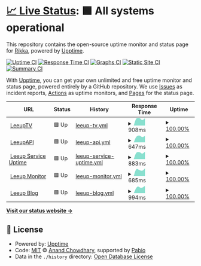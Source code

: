 # [📈 Live Status](https://demo.upptime.js.org): <!--live status--> **🟩 All systems operational**

This repository contains the open-source uptime monitor and status page for [Rikka](https://demo.upptime.js.org), powered by [Upptime](https://github.com/upptime/upptime).

[![Uptime CI](https://github.com/RikkaLzw/upptime_page/workflows/Uptime%20CI/badge.svg)](https://github.com/RikkaLzw/upptime_page/actions?query=workflow%3A%22Uptime+CI%22)
[![Response Time CI](https://github.com/RikkaLzw/upptime_page/workflows/Response%20Time%20CI/badge.svg)](https://github.com/RikkaLzw/upptime_page/actions?query=workflow%3A%22Response+Time+CI%22)
[![Graphs CI](https://github.com/RikkaLzw/upptime_page/workflows/Graphs%20CI/badge.svg)](https://github.com/RikkaLzw/upptime_page/actions?query=workflow%3A%22Graphs+CI%22)
[![Static Site CI](https://github.com/RikkaLzw/upptime_page/workflows/Static%20Site%20CI/badge.svg)](https://github.com/RikkaLzw/upptime_page/actions?query=workflow%3A%22Static+Site+CI%22)
[![Summary CI](https://github.com/RikkaLzw/upptime_page/workflows/Summary%20CI/badge.svg)](https://github.com/RikkaLzw/upptime_page/actions?query=workflow%3A%22Summary+CI%22)

With [Upptime](https://upptime.js.org), you can get your own unlimited and free uptime monitor and status page, powered entirely by a GitHub repository. We use [Issues](https://github.com/RikkaLzw/upptime_page/issues) as incident reports, [Actions](https://github.com/RikkaLzw/upptime_page/actions) as uptime monitors, and [Pages](https://demo.upptime.js.org) for the status page.

<!--start: status pages-->
<!-- This summary is generated by Upptime (https://github.com/upptime/upptime) -->
<!-- Do not edit this manually, your changes will be overwritten -->
<!-- prettier-ignore -->
| URL | Status | History | Response Time | Uptime |
| --- | ------ | ------- | ------------- | ------ |
| <img alt="" src="https://icons.duckduckgo.com/ip3/tv.leeup.net.ico" height="13"> [LeeupTV](https://tv.leeup.net) | 🟩 Up | [leeup-tv.yml](https://github.com/RikkaLzw/upptime_page/commits/HEAD/history/leeup-tv.yml) | <details><summary><img alt="Response time graph" src="./graphs/leeup-tv/response-time-week.png" height="20"> 908ms</summary><br><a href="https://demo.upptime.js.org/history/leeup-tv"><img alt="Response time 908" src="https://img.shields.io/endpoint?url=https%3A%2F%2Fraw.githubusercontent.com%2FRikkaLzw%2Fupptime_page%2FHEAD%2Fapi%2Fleeup-tv%2Fresponse-time.json"></a><br><a href="https://demo.upptime.js.org/history/leeup-tv"><img alt="24-hour response time 943" src="https://img.shields.io/endpoint?url=https%3A%2F%2Fraw.githubusercontent.com%2FRikkaLzw%2Fupptime_page%2FHEAD%2Fapi%2Fleeup-tv%2Fresponse-time-day.json"></a><br><a href="https://demo.upptime.js.org/history/leeup-tv"><img alt="7-day response time 908" src="https://img.shields.io/endpoint?url=https%3A%2F%2Fraw.githubusercontent.com%2FRikkaLzw%2Fupptime_page%2FHEAD%2Fapi%2Fleeup-tv%2Fresponse-time-week.json"></a><br><a href="https://demo.upptime.js.org/history/leeup-tv"><img alt="30-day response time 908" src="https://img.shields.io/endpoint?url=https%3A%2F%2Fraw.githubusercontent.com%2FRikkaLzw%2Fupptime_page%2FHEAD%2Fapi%2Fleeup-tv%2Fresponse-time-month.json"></a><br><a href="https://demo.upptime.js.org/history/leeup-tv"><img alt="1-year response time 908" src="https://img.shields.io/endpoint?url=https%3A%2F%2Fraw.githubusercontent.com%2FRikkaLzw%2Fupptime_page%2FHEAD%2Fapi%2Fleeup-tv%2Fresponse-time-year.json"></a></details> | <details><summary><a href="https://demo.upptime.js.org/history/leeup-tv">100.00%</a></summary><a href="https://demo.upptime.js.org/history/leeup-tv"><img alt="All-time uptime 100.00%" src="https://img.shields.io/endpoint?url=https%3A%2F%2Fraw.githubusercontent.com%2FRikkaLzw%2Fupptime_page%2FHEAD%2Fapi%2Fleeup-tv%2Fuptime.json"></a><br><a href="https://demo.upptime.js.org/history/leeup-tv"><img alt="24-hour uptime 100.00%" src="https://img.shields.io/endpoint?url=https%3A%2F%2Fraw.githubusercontent.com%2FRikkaLzw%2Fupptime_page%2FHEAD%2Fapi%2Fleeup-tv%2Fuptime-day.json"></a><br><a href="https://demo.upptime.js.org/history/leeup-tv"><img alt="7-day uptime 100.00%" src="https://img.shields.io/endpoint?url=https%3A%2F%2Fraw.githubusercontent.com%2FRikkaLzw%2Fupptime_page%2FHEAD%2Fapi%2Fleeup-tv%2Fuptime-week.json"></a><br><a href="https://demo.upptime.js.org/history/leeup-tv"><img alt="30-day uptime 100.00%" src="https://img.shields.io/endpoint?url=https%3A%2F%2Fraw.githubusercontent.com%2FRikkaLzw%2Fupptime_page%2FHEAD%2Fapi%2Fleeup-tv%2Fuptime-month.json"></a><br><a href="https://demo.upptime.js.org/history/leeup-tv"><img alt="1-year uptime 100.00%" src="https://img.shields.io/endpoint?url=https%3A%2F%2Fraw.githubusercontent.com%2FRikkaLzw%2Fupptime_page%2FHEAD%2Fapi%2Fleeup-tv%2Fuptime-year.json"></a></details>
| <img alt="" src="https://icons.duckduckgo.com/ip3/api.leeup.net.ico" height="13"> [LeeupAPI](https://api.leeup.net) | 🟩 Up | [leeup-api.yml](https://github.com/RikkaLzw/upptime_page/commits/HEAD/history/leeup-api.yml) | <details><summary><img alt="Response time graph" src="./graphs/leeup-api/response-time-week.png" height="20"> 647ms</summary><br><a href="https://demo.upptime.js.org/history/leeup-api"><img alt="Response time 647" src="https://img.shields.io/endpoint?url=https%3A%2F%2Fraw.githubusercontent.com%2FRikkaLzw%2Fupptime_page%2FHEAD%2Fapi%2Fleeup-api%2Fresponse-time.json"></a><br><a href="https://demo.upptime.js.org/history/leeup-api"><img alt="24-hour response time 684" src="https://img.shields.io/endpoint?url=https%3A%2F%2Fraw.githubusercontent.com%2FRikkaLzw%2Fupptime_page%2FHEAD%2Fapi%2Fleeup-api%2Fresponse-time-day.json"></a><br><a href="https://demo.upptime.js.org/history/leeup-api"><img alt="7-day response time 647" src="https://img.shields.io/endpoint?url=https%3A%2F%2Fraw.githubusercontent.com%2FRikkaLzw%2Fupptime_page%2FHEAD%2Fapi%2Fleeup-api%2Fresponse-time-week.json"></a><br><a href="https://demo.upptime.js.org/history/leeup-api"><img alt="30-day response time 647" src="https://img.shields.io/endpoint?url=https%3A%2F%2Fraw.githubusercontent.com%2FRikkaLzw%2Fupptime_page%2FHEAD%2Fapi%2Fleeup-api%2Fresponse-time-month.json"></a><br><a href="https://demo.upptime.js.org/history/leeup-api"><img alt="1-year response time 647" src="https://img.shields.io/endpoint?url=https%3A%2F%2Fraw.githubusercontent.com%2FRikkaLzw%2Fupptime_page%2FHEAD%2Fapi%2Fleeup-api%2Fresponse-time-year.json"></a></details> | <details><summary><a href="https://demo.upptime.js.org/history/leeup-api">100.00%</a></summary><a href="https://demo.upptime.js.org/history/leeup-api"><img alt="All-time uptime 100.00%" src="https://img.shields.io/endpoint?url=https%3A%2F%2Fraw.githubusercontent.com%2FRikkaLzw%2Fupptime_page%2FHEAD%2Fapi%2Fleeup-api%2Fuptime.json"></a><br><a href="https://demo.upptime.js.org/history/leeup-api"><img alt="24-hour uptime 100.00%" src="https://img.shields.io/endpoint?url=https%3A%2F%2Fraw.githubusercontent.com%2FRikkaLzw%2Fupptime_page%2FHEAD%2Fapi%2Fleeup-api%2Fuptime-day.json"></a><br><a href="https://demo.upptime.js.org/history/leeup-api"><img alt="7-day uptime 100.00%" src="https://img.shields.io/endpoint?url=https%3A%2F%2Fraw.githubusercontent.com%2FRikkaLzw%2Fupptime_page%2FHEAD%2Fapi%2Fleeup-api%2Fuptime-week.json"></a><br><a href="https://demo.upptime.js.org/history/leeup-api"><img alt="30-day uptime 100.00%" src="https://img.shields.io/endpoint?url=https%3A%2F%2Fraw.githubusercontent.com%2FRikkaLzw%2Fupptime_page%2FHEAD%2Fapi%2Fleeup-api%2Fuptime-month.json"></a><br><a href="https://demo.upptime.js.org/history/leeup-api"><img alt="1-year uptime 100.00%" src="https://img.shields.io/endpoint?url=https%3A%2F%2Fraw.githubusercontent.com%2FRikkaLzw%2Fupptime_page%2FHEAD%2Fapi%2Fleeup-api%2Fuptime-year.json"></a></details>
| <img alt="" src="https://icons.duckduckgo.com/ip3/uptime.leeup.net.ico" height="13"> [Leeup Service Uptime](https://uptime.leeup.net) | 🟩 Up | [leeup-service-uptime.yml](https://github.com/RikkaLzw/upptime_page/commits/HEAD/history/leeup-service-uptime.yml) | <details><summary><img alt="Response time graph" src="./graphs/leeup-service-uptime/response-time-week.png" height="20"> 883ms</summary><br><a href="https://demo.upptime.js.org/history/leeup-service-uptime"><img alt="Response time 883" src="https://img.shields.io/endpoint?url=https%3A%2F%2Fraw.githubusercontent.com%2FRikkaLzw%2Fupptime_page%2FHEAD%2Fapi%2Fleeup-service-uptime%2Fresponse-time.json"></a><br><a href="https://demo.upptime.js.org/history/leeup-service-uptime"><img alt="24-hour response time 916" src="https://img.shields.io/endpoint?url=https%3A%2F%2Fraw.githubusercontent.com%2FRikkaLzw%2Fupptime_page%2FHEAD%2Fapi%2Fleeup-service-uptime%2Fresponse-time-day.json"></a><br><a href="https://demo.upptime.js.org/history/leeup-service-uptime"><img alt="7-day response time 883" src="https://img.shields.io/endpoint?url=https%3A%2F%2Fraw.githubusercontent.com%2FRikkaLzw%2Fupptime_page%2FHEAD%2Fapi%2Fleeup-service-uptime%2Fresponse-time-week.json"></a><br><a href="https://demo.upptime.js.org/history/leeup-service-uptime"><img alt="30-day response time 883" src="https://img.shields.io/endpoint?url=https%3A%2F%2Fraw.githubusercontent.com%2FRikkaLzw%2Fupptime_page%2FHEAD%2Fapi%2Fleeup-service-uptime%2Fresponse-time-month.json"></a><br><a href="https://demo.upptime.js.org/history/leeup-service-uptime"><img alt="1-year response time 883" src="https://img.shields.io/endpoint?url=https%3A%2F%2Fraw.githubusercontent.com%2FRikkaLzw%2Fupptime_page%2FHEAD%2Fapi%2Fleeup-service-uptime%2Fresponse-time-year.json"></a></details> | <details><summary><a href="https://demo.upptime.js.org/history/leeup-service-uptime">100.00%</a></summary><a href="https://demo.upptime.js.org/history/leeup-service-uptime"><img alt="All-time uptime 100.00%" src="https://img.shields.io/endpoint?url=https%3A%2F%2Fraw.githubusercontent.com%2FRikkaLzw%2Fupptime_page%2FHEAD%2Fapi%2Fleeup-service-uptime%2Fuptime.json"></a><br><a href="https://demo.upptime.js.org/history/leeup-service-uptime"><img alt="24-hour uptime 100.00%" src="https://img.shields.io/endpoint?url=https%3A%2F%2Fraw.githubusercontent.com%2FRikkaLzw%2Fupptime_page%2FHEAD%2Fapi%2Fleeup-service-uptime%2Fuptime-day.json"></a><br><a href="https://demo.upptime.js.org/history/leeup-service-uptime"><img alt="7-day uptime 100.00%" src="https://img.shields.io/endpoint?url=https%3A%2F%2Fraw.githubusercontent.com%2FRikkaLzw%2Fupptime_page%2FHEAD%2Fapi%2Fleeup-service-uptime%2Fuptime-week.json"></a><br><a href="https://demo.upptime.js.org/history/leeup-service-uptime"><img alt="30-day uptime 100.00%" src="https://img.shields.io/endpoint?url=https%3A%2F%2Fraw.githubusercontent.com%2FRikkaLzw%2Fupptime_page%2FHEAD%2Fapi%2Fleeup-service-uptime%2Fuptime-month.json"></a><br><a href="https://demo.upptime.js.org/history/leeup-service-uptime"><img alt="1-year uptime 100.00%" src="https://img.shields.io/endpoint?url=https%3A%2F%2Fraw.githubusercontent.com%2FRikkaLzw%2Fupptime_page%2FHEAD%2Fapi%2Fleeup-service-uptime%2Fuptime-year.json"></a></details>
| <img alt="" src="https://icons.duckduckgo.com/ip3/tz.leeup.net.ico" height="13"> [Leeup Monitor](https://tz.leeup.net) | 🟩 Up | [leeup-monitor.yml](https://github.com/RikkaLzw/upptime_page/commits/HEAD/history/leeup-monitor.yml) | <details><summary><img alt="Response time graph" src="./graphs/leeup-monitor/response-time-week.png" height="20"> 685ms</summary><br><a href="https://demo.upptime.js.org/history/leeup-monitor"><img alt="Response time 685" src="https://img.shields.io/endpoint?url=https%3A%2F%2Fraw.githubusercontent.com%2FRikkaLzw%2Fupptime_page%2FHEAD%2Fapi%2Fleeup-monitor%2Fresponse-time.json"></a><br><a href="https://demo.upptime.js.org/history/leeup-monitor"><img alt="24-hour response time 724" src="https://img.shields.io/endpoint?url=https%3A%2F%2Fraw.githubusercontent.com%2FRikkaLzw%2Fupptime_page%2FHEAD%2Fapi%2Fleeup-monitor%2Fresponse-time-day.json"></a><br><a href="https://demo.upptime.js.org/history/leeup-monitor"><img alt="7-day response time 685" src="https://img.shields.io/endpoint?url=https%3A%2F%2Fraw.githubusercontent.com%2FRikkaLzw%2Fupptime_page%2FHEAD%2Fapi%2Fleeup-monitor%2Fresponse-time-week.json"></a><br><a href="https://demo.upptime.js.org/history/leeup-monitor"><img alt="30-day response time 685" src="https://img.shields.io/endpoint?url=https%3A%2F%2Fraw.githubusercontent.com%2FRikkaLzw%2Fupptime_page%2FHEAD%2Fapi%2Fleeup-monitor%2Fresponse-time-month.json"></a><br><a href="https://demo.upptime.js.org/history/leeup-monitor"><img alt="1-year response time 685" src="https://img.shields.io/endpoint?url=https%3A%2F%2Fraw.githubusercontent.com%2FRikkaLzw%2Fupptime_page%2FHEAD%2Fapi%2Fleeup-monitor%2Fresponse-time-year.json"></a></details> | <details><summary><a href="https://demo.upptime.js.org/history/leeup-monitor">100.00%</a></summary><a href="https://demo.upptime.js.org/history/leeup-monitor"><img alt="All-time uptime 100.00%" src="https://img.shields.io/endpoint?url=https%3A%2F%2Fraw.githubusercontent.com%2FRikkaLzw%2Fupptime_page%2FHEAD%2Fapi%2Fleeup-monitor%2Fuptime.json"></a><br><a href="https://demo.upptime.js.org/history/leeup-monitor"><img alt="24-hour uptime 100.00%" src="https://img.shields.io/endpoint?url=https%3A%2F%2Fraw.githubusercontent.com%2FRikkaLzw%2Fupptime_page%2FHEAD%2Fapi%2Fleeup-monitor%2Fuptime-day.json"></a><br><a href="https://demo.upptime.js.org/history/leeup-monitor"><img alt="7-day uptime 100.00%" src="https://img.shields.io/endpoint?url=https%3A%2F%2Fraw.githubusercontent.com%2FRikkaLzw%2Fupptime_page%2FHEAD%2Fapi%2Fleeup-monitor%2Fuptime-week.json"></a><br><a href="https://demo.upptime.js.org/history/leeup-monitor"><img alt="30-day uptime 100.00%" src="https://img.shields.io/endpoint?url=https%3A%2F%2Fraw.githubusercontent.com%2FRikkaLzw%2Fupptime_page%2FHEAD%2Fapi%2Fleeup-monitor%2Fuptime-month.json"></a><br><a href="https://demo.upptime.js.org/history/leeup-monitor"><img alt="1-year uptime 100.00%" src="https://img.shields.io/endpoint?url=https%3A%2F%2Fraw.githubusercontent.com%2FRikkaLzw%2Fupptime_page%2FHEAD%2Fapi%2Fleeup-monitor%2Fuptime-year.json"></a></details>
| <img alt="" src="https://icons.duckduckgo.com/ip3/blog.leeup.net.ico" height="13"> [Leeup Blog](https://blog.leeup.net) | 🟩 Up | [leeup-blog.yml](https://github.com/RikkaLzw/upptime_page/commits/HEAD/history/leeup-blog.yml) | <details><summary><img alt="Response time graph" src="./graphs/leeup-blog/response-time-week.png" height="20"> 994ms</summary><br><a href="https://demo.upptime.js.org/history/leeup-blog"><img alt="Response time 994" src="https://img.shields.io/endpoint?url=https%3A%2F%2Fraw.githubusercontent.com%2FRikkaLzw%2Fupptime_page%2FHEAD%2Fapi%2Fleeup-blog%2Fresponse-time.json"></a><br><a href="https://demo.upptime.js.org/history/leeup-blog"><img alt="24-hour response time 977" src="https://img.shields.io/endpoint?url=https%3A%2F%2Fraw.githubusercontent.com%2FRikkaLzw%2Fupptime_page%2FHEAD%2Fapi%2Fleeup-blog%2Fresponse-time-day.json"></a><br><a href="https://demo.upptime.js.org/history/leeup-blog"><img alt="7-day response time 994" src="https://img.shields.io/endpoint?url=https%3A%2F%2Fraw.githubusercontent.com%2FRikkaLzw%2Fupptime_page%2FHEAD%2Fapi%2Fleeup-blog%2Fresponse-time-week.json"></a><br><a href="https://demo.upptime.js.org/history/leeup-blog"><img alt="30-day response time 994" src="https://img.shields.io/endpoint?url=https%3A%2F%2Fraw.githubusercontent.com%2FRikkaLzw%2Fupptime_page%2FHEAD%2Fapi%2Fleeup-blog%2Fresponse-time-month.json"></a><br><a href="https://demo.upptime.js.org/history/leeup-blog"><img alt="1-year response time 994" src="https://img.shields.io/endpoint?url=https%3A%2F%2Fraw.githubusercontent.com%2FRikkaLzw%2Fupptime_page%2FHEAD%2Fapi%2Fleeup-blog%2Fresponse-time-year.json"></a></details> | <details><summary><a href="https://demo.upptime.js.org/history/leeup-blog">100.00%</a></summary><a href="https://demo.upptime.js.org/history/leeup-blog"><img alt="All-time uptime 100.00%" src="https://img.shields.io/endpoint?url=https%3A%2F%2Fraw.githubusercontent.com%2FRikkaLzw%2Fupptime_page%2FHEAD%2Fapi%2Fleeup-blog%2Fuptime.json"></a><br><a href="https://demo.upptime.js.org/history/leeup-blog"><img alt="24-hour uptime 100.00%" src="https://img.shields.io/endpoint?url=https%3A%2F%2Fraw.githubusercontent.com%2FRikkaLzw%2Fupptime_page%2FHEAD%2Fapi%2Fleeup-blog%2Fuptime-day.json"></a><br><a href="https://demo.upptime.js.org/history/leeup-blog"><img alt="7-day uptime 100.00%" src="https://img.shields.io/endpoint?url=https%3A%2F%2Fraw.githubusercontent.com%2FRikkaLzw%2Fupptime_page%2FHEAD%2Fapi%2Fleeup-blog%2Fuptime-week.json"></a><br><a href="https://demo.upptime.js.org/history/leeup-blog"><img alt="30-day uptime 100.00%" src="https://img.shields.io/endpoint?url=https%3A%2F%2Fraw.githubusercontent.com%2FRikkaLzw%2Fupptime_page%2FHEAD%2Fapi%2Fleeup-blog%2Fuptime-month.json"></a><br><a href="https://demo.upptime.js.org/history/leeup-blog"><img alt="1-year uptime 100.00%" src="https://img.shields.io/endpoint?url=https%3A%2F%2Fraw.githubusercontent.com%2FRikkaLzw%2Fupptime_page%2FHEAD%2Fapi%2Fleeup-blog%2Fuptime-year.json"></a></details>

<!--end: status pages-->

[**Visit our status website →**](https://demo.upptime.js.org)

## 📄 License

- Powered by: [Upptime](https://github.com/upptime/upptime)
- Code: [MIT](./LICENSE) © [Anand Chowdhary](https://anandchowdhary.com), supported by [Pabio](https://pabio.com)
- Data in the `./history` directory: [Open Database License](https://opendatacommons.org/licenses/odbl/1-0/)

